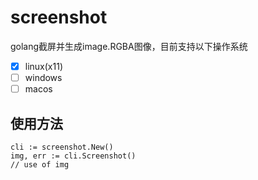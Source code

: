 # screenshot

golang截屏并生成image.RGBA图像，目前支持以下操作系统

- [x] linux(x11)
- [ ] windows
- [ ] macos

## 使用方法

    cli := screenshot.New()
    img, err := cli.Screenshot()
    // use of img